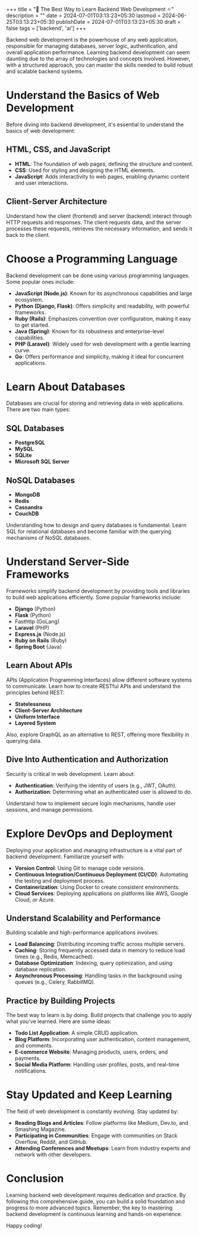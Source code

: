 +++
title = "📜 The Best Way to Learn Backend Web Development ✧"
description = ""
date = 2024-07-01T03:13:23+05:30
lastmod = 2024-06-25T03:13:23+05:30
publishDate = 2024-07-01T03:13:23+05:30
draft = false
tags = ['backend', 'ai']
+++

Backend web development is the powerhouse of any web application, responsible for managing databases, server logic, authentication, and overall application performance. Learning backend development can seem daunting due to the array of technologies and concepts involved. However, with a structured approach, you can master the skills needed to build robust and scalable backend systems.

# Understand the Basics of Web Development

Before diving into backend development, it's essential to understand the basics of web development:

## HTML, CSS, and JavaScript

- **HTML**: The foundation of web pages, defining the structure and content.
- **CSS**: Used for styling and designing the HTML elements.
- **JavaScript**: Adds interactivity to web pages, enabling dynamic content and user interactions.

## Client-Server Architecture

Understand how the client (frontend) and server (backend) interact through HTTP requests and responses. The client requests data, and the server processes these requests, retrieves the necessary information, and sends it back to the client.

# Choose a Programming Language

Backend development can be done using various programming languages. Some popular ones include:

- **JavaScript (Node.js)**: Known for its asynchronous capabilities and large ecosystem.
- **Python (Django, Flask)**: Offers simplicity and readability, with powerful frameworks.
- **Ruby (Rails)**: Emphasizes convention over configuration, making it easy to get started.
- **Java (Spring)**: Known for its robustness and enterprise-level capabilities.
- **PHP (Laravel)**: Widely used for web development with a gentle learning curve.
- **Go**: Offers performance and simplicity, making it ideal for concurrent applications.

# Learn About Databases

Databases are crucial for storing and retrieving data in web applications. There are two main types:

## SQL Databases

- **PostgreSQL**
- **MySQL**
- **SQLite**
- **Microsoft SQL Server**

## NoSQL Databases

- **MongoDB**
- **Redis**
- **Cassandra**
- **CouchDB**

Understanding how to design and query databases is fundamental. Learn SQL for relational databases and become familiar with the querying mechanisms of NoSQL databases.

# Understand Server-Side Frameworks

Frameworks simplify backend development by providing tools and libraries to build web applications efficiently. Some popular frameworks include:

- **Django** (Python)
- **Flask** (Python)
- Fasthttp (GoLang)
- **Laravel** (PHP)
- **Express.js** (Node.js)
- **Ruby on Rails** (Ruby)
- **Spring Boot** (Java)

## Learn About APIs

APIs (Application Programming Interfaces) allow different software systems to communicate. Learn how to create RESTful APIs and understand the principles behind REST:

- **Statelessness**
- **Client-Server Architecture**
- **Uniform Interface**
- **Layered System**

Also, explore GraphQL as an alternative to REST, offering more flexibility in querying data.

## Dive Into Authentication and Authorization

Security is critical in web development. Learn about:

- **Authentication**: Verifying the identity of users (e.g., JWT, OAuth).
- **Authorization**: Determining what an authenticated user is allowed to do.

Understand how to implement secure login mechanisms, handle user sessions, and manage permissions.

# Explore DevOps and Deployment

Deploying your application and managing infrastructure is a vital part of backend development. Familiarize yourself with:

- **Version Control**: Using Git to manage code versions.
- **Continuous Integration/Continuous Deployment (CI/CD)**: Automating the testing and deployment process.
- **Containerization**: Using Docker to create consistent environments.
- **Cloud Services**: Deploying applications on platforms like AWS, Google Cloud, or Azure.

## Understand Scalability and Performance

Building scalable and high-performance applications involves:

- **Load Balancing**: Distributing incoming traffic across multiple servers.
- **Caching**: Storing frequently accessed data in memory to reduce load times (e.g., Redis, Memcached).
- **Database Optimization**: Indexing, query optimization, and using database replication.
- **Asynchronous Processing**: Handling tasks in the background using queues (e.g., Celery, RabbitMQ).

## Practice by Building Projects

The best way to learn is by doing. Build projects that challenge you to apply what you've learned. Here are some ideas:

- **Todo List Application**: A simple CRUD application.
- **Blog Platform**: Incorporating user authentication, content management, and comments.
- **E-commerce Website**: Managing products, users, orders, and payments.
- **Social Media Platform**: Handling user profiles, posts, and real-time notifications.

# Stay Updated and Keep Learning

The field of web development is constantly evolving. Stay updated by:

- **Reading Blogs and Articles**: Follow platforms like Medium, Dev.to, and Smashing Magazine.
- **Participating in Communities**: Engage with communities on Stack Overflow, Reddit, and GitHub.
- **Attending Conferences and Meetups**: Learn from industry experts and network with other developers.

# Conclusion

Learning backend web development requires dedication and practice. By following this comprehensive guide, you can build a solid foundation and progress to more advanced topics. Remember, the key to mastering backend development is continuous learning and hands-on experience.

Happy coding!
